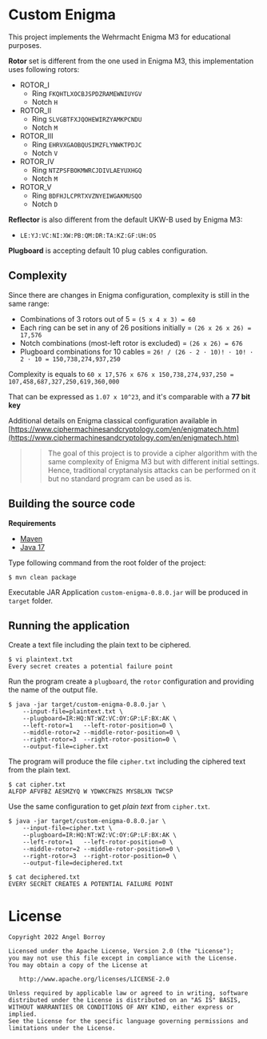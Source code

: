 # Custom Enigma

This project implements the Wehrmacht Enigma M3 for educational purposes.

**Rotor** set is different from the one used in Enigma M3, this implementation uses following rotors:

* ROTOR_I
  * Ring `FKQHTLXOCBJSPDZRAMEWNIUYGV`
  * Notch `H`
* ROTOR_II
  * Ring `SLVGBTFXJQOHEWIRZYAMKPCNDU`
  * Notch `M`
* ROTOR_III
  * Ring `EHRVXGAOBQUSIMZFLYNWKTPDJC`
  * Notch `V`
* ROTOR_IV
  * Ring `NTZPSFBOKMWRCJDIVLAEYUXHGQ`
  * Notch `M`
* ROTOR_V
  * Ring `BDFHJLCPRTXVZNYEIWGAKMUSQO`
  * Notch `D`

**Reflector** is also different from the default UKW-B used by Enigma M3:

* `LE:YJ:VC:NI:XW:PB:QM:DR:TA:KZ:GF:UH:OS`

**Plugboard** is accepting default 10 plug cables configuration.

## Complexity

Since there are changes in Enigma configuration, complexity is still in the same range:

* Combinations of 3 rotors out of 5 = `(5 x 4 x 3) = 60`
* Each ring can be set in any of 26 positions initially = `(26 x 26 x 26) = 17,576`
* Notch combinations (most-left rotor is excluded) = `(26 x 26) = 676`
* Plugboard combinations for 10 cables = `26! / (26 - 2 · 10)! · 10! · 2 · 10 = 150,738,274,937,250`

Complexity is equals to `60 x 17,576 x 676 x 150,738,274,937,250 = 107,458,687,327,250,619,360,000`

That can be expressed as `1.07 x 10^23`, and it's comparable with a **77 bit key**

Additional details on Enigma classical configuration available in [https://www.ciphermachinesandcryptology.com/en/enigmatech.htm](https://www.ciphermachinesandcryptology.com/en/enigmatech.htm)

>> The goal of this project is to provide a cipher algorithm with the same complexity of Enigma M3 but with different initial settings. Hence, traditional cryptanalysis attacks can be performed on it but no standard program can be used as is.

## Building the source code

**Requirements**

* [Maven](https://maven.apache.org)
* [Java 17](https://www.oracle.com/java/technologies/javase/jdk17-archive-downloads.html)

Type following command from the root folder of the project:

```
$ mvn clean package
```

Executable JAR Application `custom-enigma-0.8.0.jar` will be produced in `target` folder.

## Running the application

Create a text file including the plain text to be ciphered.

```
$ vi plaintext.txt
Every secret creates a potential failure point
```

Run the program create a `plugboard`, the `rotor` configuration and providing the name of the output file.

```
$ java -jar target/custom-enigma-0.8.0.jar \
    --input-file=plaintext.txt \
    --plugboard=IR:HQ:NT:WZ:VC:OY:GP:LF:BX:AK \
    --left-rotor=1   --left-rotor-position=0 \
    --middle-rotor=2 --middle-rotor-position=0 \
    --right-rotor=3  --right-rotor-position=0 \
    --output-file=cipher.txt
```

The program will produce the file `cipher.txt` including the ciphered text from the plain text.

```
$ cat cipher.txt
ALFDP AFVFBZ AESMZYQ W YDWKCFNZS MYSBLXN TWCSP
```

Use the same configuration to get *plain text* from `cipher.txt`.

```
$ java -jar target/custom-enigma-0.8.0.jar \
    --input-file=cipher.txt \
    --plugboard=IR:HQ:NT:WZ:VC:OY:GP:LF:BX:AK \
    --left-rotor=1   --left-rotor-position=0 \
    --middle-rotor=2 --middle-rotor-position=0 \
    --right-rotor=3  --right-rotor-position=0 \
    --output-file=deciphered.txt

$ cat deciphered.txt
EVERY SECRET CREATES A POTENTIAL FAILURE POINT    
```


# License

    Copyright 2022 Angel Borroy

    Licensed under the Apache License, Version 2.0 (the "License");
    you may not use this file except in compliance with the License.
    You may obtain a copy of the License at

       http://www.apache.org/licenses/LICENSE-2.0

    Unless required by applicable law or agreed to in writing, software
    distributed under the License is distributed on an "AS IS" BASIS,
    WITHOUT WARRANTIES OR CONDITIONS OF ANY KIND, either express or implied.
    See the License for the specific language governing permissions and
    limitations under the License.
